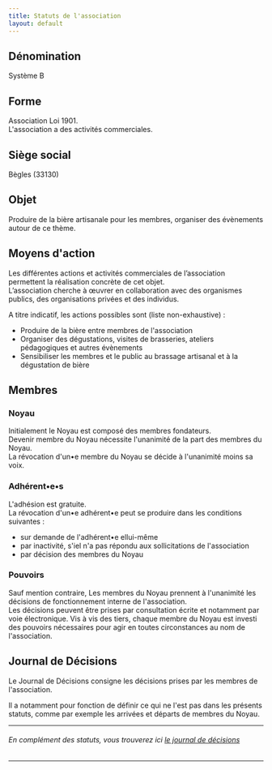 ```yaml
---
title: Statuts de l'association
layout: default
---
```


## Dénomination
Système B

## Forme
Association Loi 1901.  
L'association a des activités commerciales.

## Siège social
Bègles (33130)

## Objet
Produire de la bière artisanale pour les membres, organiser des évènements autour de ce thème.

## Moyens d'action
Les différentes actions et activités commerciales de l’association permettent la réalisation concrète de cet objet.  
L’association cherche à œuvrer en collaboration avec des organismes publics, des organisations privées et des individus.

A titre indicatif, les actions possibles sont (liste non-exhaustive) :

 - Produire de la bière entre membres de l'association
 - Organiser des dégustations, visites de brasseries, ateliers pédagogiques et autres évènements
 - Sensibiliser les membres et le public au brassage artisanal et à la dégustation de bière 

## Membres

### Noyau
Initialement le Noyau est composé des membres fondateurs.  
Devenir membre du Noyau nécessite l'unanimité de la part des membres du Noyau.  
La révocation d'un•e membre du Noyau se décide à l'unanimité moins sa voix.

### Adhérent•e•s
L'adhésion est gratuite.  
La révocation d'un•e adhérent•e peut se produire dans les conditions suivantes :
 - sur demande de l'adhérent•e ellui-même
 - par inactivité, s'iel n'a pas répondu aux sollicitations de l'association
 - par décision des membres du Noyau

### Pouvoirs
Sauf mention contraire, Les membres du Noyau prennent à l'unanimité les décisions de fonctionnement interne de l'association.  
Les décisions peuvent être prises par consultation écrite et notamment par voie électronique.
Vis à vis des tiers, chaque membre du Noyau est investi des pouvoirs nécessaires pour agir en toutes circonstances au nom de l'association.  

## Journal de Décisions
Le Journal de Décisions consigne les décisions prises par les membres de l'association.

Il a notamment pour fonction de définir ce qui ne l'est pas dans les présents statuts, comme par exemple les arrivées et départs de membres du Noyau.

---
###### En complément des statuts, vous trouverez ici [le journal de décisions](./decisions.md)
---
